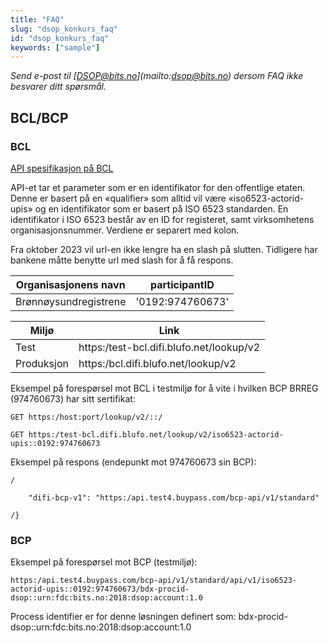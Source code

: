 ```yaml
---
title: "FAQ"
slug: "dsop_konkurs_faq"
id: "dsop_konkurs_faq"
keywords: ["sample"]
---
```


*Send e-post til [[DSOP@bits.no](mailto:DSOP@bits.no)](mailto:dsop@bits.no) dersom FAQ ikke besvarer ditt spørsmål.*

## BCL/BCP

### BCL

[API spesifikasjon på BCL](https:/github.com/difi/bcp-docs/blob/master/interface/locator/v1/openapi/locator-lookup.yaml)

API-et tar et parameter som er en identifikator for den offentlige etaten. Denne er basert på en «qualifier» som alltid vil være «iso6523-actorid-upis» og en identifikator som er basert på ISO 6523 standarden. En identifikator i ISO 6523 består av en ID for registeret, samt virksomhetens organisasjonsnummer. Verdiene er separert med kolon.

Fra oktober 2023 vil url-en ikke lengre ha en slash på slutten. Tidligere har bankene måtte benytte url med slash for å få respons.

| Organisasjonens navn     | participantID      |
| ------------- |-------------|
| Brønnøysundregistrene | '0192:974760673'    |

| Miljø    | Link     |
| ------------- |-------------|
| Test  | https:/test-bcl.difi.blufo.net/lookup/v2   |
| Produksjon | https:/bcl.difi.blufo.net/lookup/v2   |

Eksempel på forespørsel mot BCL i testmiljø for å vite i hvilken BCP BRREG (974760673) har sitt sertifikat:

```
GET https:/host:port/lookup/v2/::/

GET https:/test-bcl.difi.blufo.net/lookup/v2/iso6523-actorid-upis::0192:974760673
```

Eksempel på respons (endepunkt mot 974760673 sin BCP):

```
/

    "difi-bcp-v1": "https:/api.test4.buypass.com/bcp-api/v1/standard"

/}
```

### BCP

Eksempel på forespørsel mot BCP (testmiljø):

```
https:/api.test4.buypass.com/bcp-api/v1/standard/api/v1/iso6523-actorid-upis::0192:974760673/bdx-procid-dsop::urn:fdc:bits.no:2018:dsop:account:1.0
```

Process identifier er for denne løsningen definert som: bdx-procid-dsop::urn:fdc:bits.no:2018:dsop:account:1.0